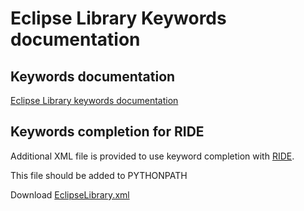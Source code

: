 # Eclipse Library Keywords documentation #

## Keywords documentation ##

[Eclipse Library keywords documentation](http://robotframework-eclipselibrary.googlecode.com/svn/trunk/org.lcx.robotframework.eclipselibrary-testcases/documentation/EclipseLibrary.html)

## Keywords completion for RIDE ##

Additional XML file is provided to use keyword completion with [RIDE](http://code.google.com/p/robotframework-ride).

This file should be added to PYTHONPATH

Download [EclipseLibrary.xml](http://robotframework-eclipselibrary.googlecode.com/svn/trunk/org.lcx.robotframework.eclipselibrary-testcases/documentation/EclipseLibrary.xml)